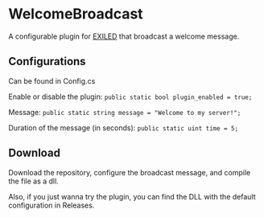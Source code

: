 # WelcomeBroadcast
A configurable plugin for [EXILED](https://github.com/galaxy119/EXILED) that broadcast a welcome message.

## Configurations
Can be found in Config.cs

Enable or disable the plugin:
```public static bool plugin_enabled = true;```

Message:
```public static string message = "Welcome to my server!";```

Duration of the message (in seconds):
```public static uint time = 5;```

## Download
Download the repository, configure the broadcast message, and compile the file as a dll.

Also, if you just wanna try the plugin, you can find the DLL with the default configuration in Releases.
